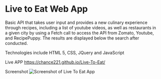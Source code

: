 # Live to Eat Web App
Basic API that takes user input and provides a new culinary experience through recipes, including a list of youtube videos, as well as restaurants in a given city by using a Fetch call to access the API from Zomato, Youtube, and RecipePuppy. The results are displayed below the search after conducted. 

Technologies include HTML 5, CSS, JQuery and JavaScript


Live APP
https://chance221.github.io/Live-To-Eat/ 

Screenshot
![Screenshot of Live To Eat App](https://github.com/chance221/Live-To-Eat/blob/master/media/ScreenShot.png)
